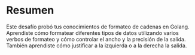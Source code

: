 # Resumen

Este desafío probó tus conocimientos de formateo de cadenas en Golang. Aprendiste cómo formatear diferentes tipos de datos utilizando varios verbos de formateo y cómo controlar el ancho y la precisión de la salida. También aprendiste cómo justificar a la izquierda o a la derecha la salida.
